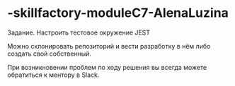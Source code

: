 # -skillfactory-moduleC7-AlenaLuzina



Задание. Настроить тестовое окружение JEST

Можно склонировать репозиторий и вести разработку в нём либо создать свой собственный.

При возникновении проблем по ходу решения вы всегда можете обратиться к ментору в Slack. 

